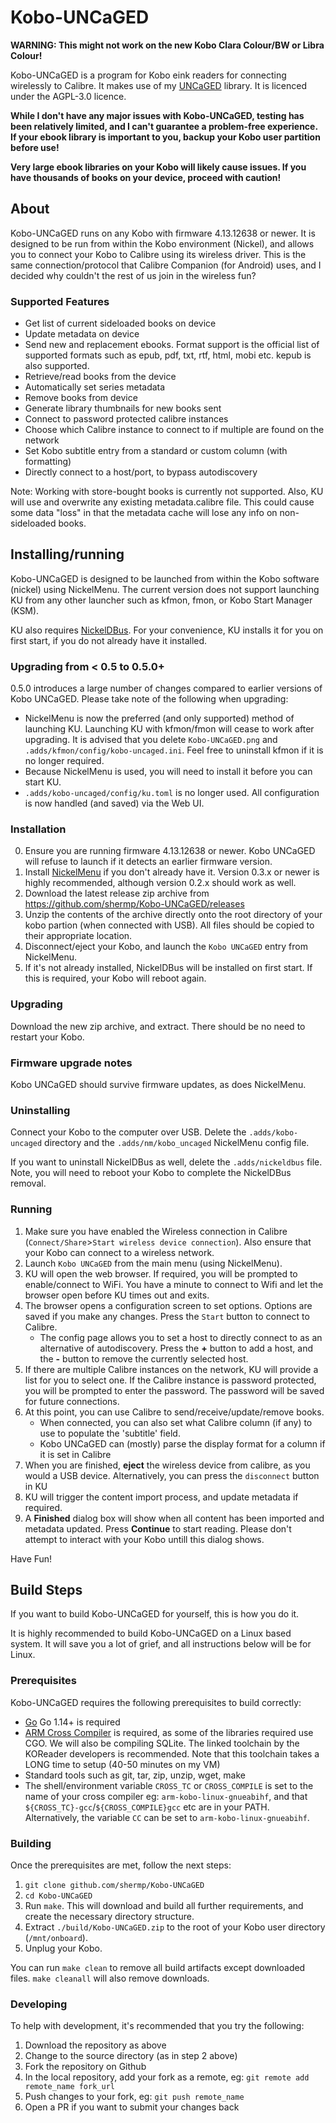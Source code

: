 # Kobo-UNCaGED
**WARNING: This might not work on the new Kobo Clara Colour/BW or Libra Colour!**

Kobo-UNCaGED is a program for Kobo eink readers for connecting wirelessly to Calibre. It makes use of my [UNCaGED](https://github.com/shermp/UNCaGED) library. It is licenced under the AGPL-3.0 licence.

**While I don't have any major issues with Kobo-UNCaGED, testing has been relatively limited, and I can't guarantee a problem-free experience. If your ebook library is important to you, backup your Kobo user partition before use!**

**Very large ebook libraries on your Kobo will likely cause issues. If you have thousands of books on your device, proceed with caution!**

## About
Kobo-UNCaGED runs on any Kobo with firmware 4.13.12638 or newer. It is designed to be run from within the Kobo environment (Nickel), and allows you to connect your Kobo to Calibre using its wireless driver. This is the same connection/protocol that Calibre Companion (for Android) uses, and I decided why couldn't the rest of us join in the wireless fun?

### Supported Features
* Get list of current sideloaded books on device
* Update metadata on device
* Send new and replacement ebooks. Format support is the official list of supported formats such as epub, pdf, txt, rtf, html, mobi etc. kepub is also supported.
* Retrieve/read books from the device
* Automatically set series metadata
* Remove books from device
* Generate library thumbnails for new books sent
* Connect to password protected calibre instances
* Choose which Calibre instance to connect to if multiple are found on the network
* Set Kobo subtitle entry from a standard or custom column (with formatting)
* Directly connect to a host/port, to bypass autodiscovery

Note: Working with store-bought books is currently not supported. Also, KU will use and overwrite any existing metadata.calibre file. This could cause some data "loss" in that the metadata cache will lose any info on non-sideloaded books.

## Installing/running
Kobo-UNCaGED is designed to be launched from within the Kobo software (nickel) using NickelMenu. The current version does not support launching KU from any other launcher such as kfmon, fmon, or Kobo Start Manager (KSM).

KU also requires [NickelDBus](https://github.com/shermp/NickelDBus). For your convenience, KU installs it for you on first start, if you do not already have it installed.

### Upgrading from < 0.5 to 0.5.0+
0.5.0 introduces a large number of changes compared to earlier versions of Kobo UNCaGED. Please take note of the following when upgrading:

* NickelMenu is now the preferred (and only supported) method of launching KU. Launching KU with kfmon/fmon will cease to work after upgrading. It is advised that you delete `Kobo-UNCaGED.png` and `.adds/kfmon/config/kobo-uncaged.ini`. Feel free to uninstall kfmon if it is no longer required.
* Because NickelMenu is used, you will need to install it before you can start KU.
* `.adds/kobo-uncaged/config/ku.toml` is no longer used. All configuration is now handled (and saved) via the Web UI.

### Installation
0. Ensure you are running firmware 4.13.12638 or newer. Kobo UNCaGED will refuse to launch if it detects an earlier firmware version. 
1. Install [NickelMenu](https://github.com/pgaskin/NickelMenu/releases) if you don't already have it. Version 0.3.x or newer is highly recommended, although version 0.2.x should work as well.
2. Download the latest release zip archive from https://github.com/shermp/Kobo-UNCaGED/releases
3. Unzip the contents of the archive directly onto the root directory of your kobo partion (when connected with USB). All files should be copied to their appropriate location.
5. Disconnect/eject your Kobo, and launch the `Kobo UNCaGED` entry from NickelMenu.
6. If it's not already installed, NickelDBus will be installed on first start. If this is required, your Kobo will reboot again.

### Upgrading
Download the new zip archive, and extract. There should be no need to restart your Kobo.

### Firmware upgrade notes
Kobo UNCaGED should survive firmware updates, as does NickelMenu.

### Uninstalling
Connect your Kobo to the computer over USB. Delete the `.adds/kobo-uncaged` directory and the `.adds/nm/kobo_uncaged` NickelMenu config file. 

If you want to uninstall NickelDBus as well, delete the `.adds/nickeldbus` file. Note, you will need to reboot your Kobo to complete the NickelDBus removal.

### Running
1. Make sure you have enabled the Wireless connection in Calibre (`Connect/Share`>`Start wireless device connection`). Also ensure that your Kobo can connect to a wireless network.
2. Launch `Kobo UNCaGED` from the main menu (using NickelMenu).
3. KU will open the web browser. If required, you will be prompted to enable/connect to WiFi. You have a minute to connect to Wifi and let the browser open before KU times out and exits.
4. The browser opens a configuration screen to set options. Options are saved if you make any changes. Press the `Start` button to connect to Calibre.
    * The config page allows you to set a host to directly connect to as an alternative of autodiscovery. Press the **+** button to add a host, and the **-** button to remove the currently selected host.
5. If there are multiple Calibre instances on the network, KU will provide a list for you to select one. If the Calibre instance is password protected, you will be prompted to enter the password. The password will be saved for future connections.
6. At this point, you can use Calibre to send/receive/update/remove books. 
    * When connected, you can also set what Calibre column (if any) to use to populate the 'subtitle' field.
    * Kobo UNCaGED can (mostly) parse the display format for a column if it is set in Calibre
7. When you are finished, **eject** the wireless device from calibre, as you would a USB device. Alternatively, you can press the `disconnect` button in KU
8. KU will trigger the content import process, and update metadata if required.
9. A **Finished** dialog box will show when all content has been imported and metadata updated. Press **Continue** to start reading. Please don't attempt to interact with your Kobo untill this dialog shows.

Have Fun!

## Build Steps

If you want to build Kobo-UNCaGED for yourself, this is how you do it.

It is highly recommended to build Kobo-UNCaGED on a Linux based system. It will save you a lot of grief, and all instructions below will be for Linux.

### Prerequisites

Kobo-UNCaGED requires the following prerequisites to build correctly:

* [Go](https://golang.org/doc/install) Go 1.14+ is required
* [ARM Cross Compiler](https://github.com/koreader/koxtoolchain) is required, as some of the libraries required use CGO. We will also be compiling SQLite. The linked toolchain by the KOReader developers is recommended. Note that this toolchain takes a LONG time to setup (40-50 minutes on my VM)
* Standard tools such as git, tar, zip, unzip, wget, make
* The shell/environment variable `CROSS_TC` or `CROSS_COMPILE` is set to the name of your cross compiler eg: `arm-kobo-linux-gnueabihf`, and that `${CROSS_TC}-gcc`/`${CROSS_COMPILE}gcc` etc are in your PATH. Alternatively, the variable `CC` can be set to `arm-kobo-linux-gnueabihf`.

### Building

Once the prerequisites are met, follow the next steps:

1. `git clone github.com/shermp/Kobo-UNCaGED`
2. `cd Kobo-UNCaGED`
3. Run `make`. This will download and build all further requirements, and create the necessary directory structure.
4. Extract `./build/Kobo-UNCaGED.zip` to the root of your Kobo user directory (`/mnt/onboard`).
5. Unplug your Kobo.

You can run `make clean` to remove all build artifacts except downloaded files. `make cleanall` will also remove downloads.

### Developing

To help with development, it's recommended that you try the following: 
1. Download the repository as above
2. Change to the source directory (as in step 2 above)
3. Fork the repository on Github
4. In the local repository, add your fork as a remote, eg: `git remote add remote_name fork_url`
5. Push changes to your fork, eg: `git push remote_name`
6. Open a PR if you want to submit your changes back
